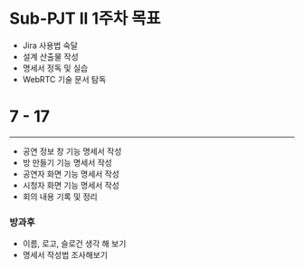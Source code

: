 # Sub-PJT ll 1주차 목표

- Jira 사용법 숙달
- 설계 산출물 작성
- 명세서 정독 및 실습
- WebRTC 기술 문서 탐독

# 7 - 17

---

- 공연 정보 창 기능 명세서 작성
- 방 만들기 기능 명세서 작성
- 공연자 화면 기능 명세서 작성
- 시청자 화면 기능 명세서 작성
- 회의 내용 기록 및 정리

### 방과후

- 이름, 로고, 슬로건 생각 해 보기
- 명세서 작성법 조사해보기
